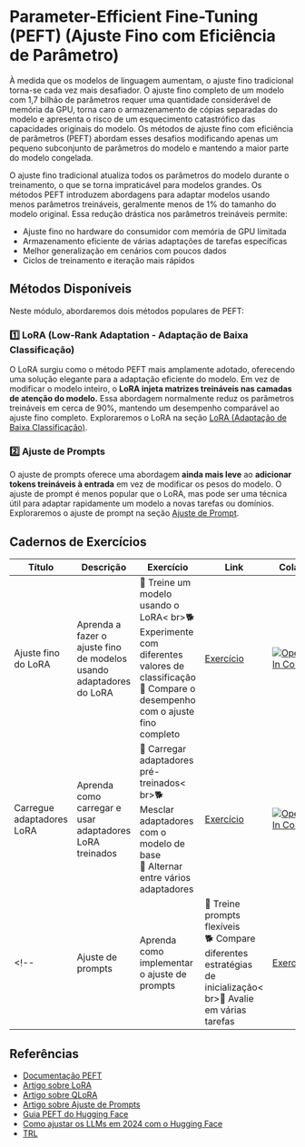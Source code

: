 # Parameter-Efficient Fine-Tuning (PEFT) (Ajuste Fino com Eficiência de Parâmetro)

À medida que os modelos de linguagem aumentam, o ajuste fino tradicional torna-se cada vez mais desafiador. O ajuste fino completo de um modelo com 1,7 bilhão de parâmetros requer uma quantidade considerável de memória da GPU, torna caro o armazenamento de cópias separadas do modelo e apresenta o risco de um esquecimento catastrófico das capacidades originais do modelo. Os métodos de ajuste fino com eficiência de parâmetros (PEFT) abordam esses desafios modificando apenas um pequeno subconjunto de parâmetros do modelo e mantendo a maior parte do modelo congelada.

O ajuste fino tradicional atualiza todos os parâmetros do modelo durante o treinamento, o que se torna impraticável para modelos grandes. Os métodos PEFT introduzem abordagens para adaptar modelos usando menos parâmetros treináveis, geralmente menos de 1% do tamanho do modelo original. Essa redução drástica nos parâmetros treináveis permite:

- Ajuste fino no hardware do consumidor com memória de GPU limitada
- Armazenamento eficiente de várias adaptações de tarefas específicas
- Melhor generalização em cenários com poucos dados
- Ciclos de treinamento e iteração mais rápidos

## Métodos Disponíveis

Neste módulo, abordaremos dois métodos populares de PEFT:

### 1️⃣ LoRA (Low-Rank Adaptation - Adaptação de Baixa Classificação)

O LoRA surgiu como o método PEFT mais amplamente adotado, oferecendo uma solução elegante para a adaptação eficiente do modelo. Em vez de modificar o modelo inteiro, o **LoRA injeta matrizes treináveis nas camadas de atenção do modelo.**  Essa abordagem normalmente reduz os parâmetros treináveis em cerca de 90%, mantendo um desempenho comparável ao ajuste fino completo. Exploraremos o LoRA na seção [LoRA (Adaptação de Baixa Classificação)](./lora_adapters.md).
 
### 2️⃣ Ajuste de Prompts

O ajuste de prompts oferece uma abordagem **ainda mais leve** ao **adicionar tokens treináveis à entrada** em vez de modificar os pesos do modelo. O ajuste de prompt é menos popular que o LoRA, mas pode ser uma técnica útil para adaptar rapidamente um modelo a novas tarefas ou domínios. Exploraremos o ajuste de prompt na seção [Ajuste de Prompt](./prompt_tuning.md).

## Cadernos de Exercícios

| Título | Descrição | Exercício | Link | Colab |
|-------|-------------|----------|------|-------|
| Ajuste fino do LoRA | Aprenda a fazer o ajuste fino de modelos usando adaptadores do LoRA | 🐢 Treine um modelo usando o LoRA< br>🐕 Experimente com diferentes valores de classificação<br>🦁 Compare o desempenho com o ajuste fino completo | [Exercício](./notebooks/finetune_sft_peft.ipynb) | <a target="_blank" href="https://colab.research.google.com/github/huggingface/smol-course/blob/main/3_parameter_efficient_finetuning/notebooks/finetune_sft_peft.ipynb"><img src="https://colab.research.google.com/assets/colab-badge.svg" alt="Open In Colab"/></a> | |
| Carregue adaptadores LoRA | Aprenda como carregar e usar adaptadores LoRA treinados | 🐢 Carregar adaptadores pré-treinados< br>🐕 Mesclar adaptadores com o modelo de base<br>🦁 Alternar entre vários adaptadores | [Exercício](./notebooks/load_lora_adapter.ipynb) | <a target="_blank" href="https://colab.research.google.com/github/huggingface/smol-course/blob/main/3_parameter_efficient_finetuning/notebooks/load_lora_adapter.ipynb"><img src="https://colab.research.google.com/assets/colab-badge.svg" alt="Open In Colab"/></a> | 
<!-- | Ajuste de prompts | Aprenda como implementar o ajuste de prompts | 🐢 Treine prompts flexíveis<br>🐕 Compare diferentes estratégias de inicialização< br>🦁 Avalie em várias tarefas | [Exercício](./notebooks/prompt_tuning_example.ipynb) | <a target="_blank" href="https://colab.research.google.com/github/huggingface/smol-course/blob/main/3_parameter_efficient_finetuning/notebooks/prompt_tuning_example.ipynb"><img src="https://colab.research.google.com/assets/colab-badge.svg" alt="Open In Colab"/></a> | -->

## Referências

- [Documentação PEFT](https://huggingface.co/docs/peft)
- [Artigo sobre LoRA](https://arxiv.org/abs/2106.09685)
- [Artigo sobre QLoRA](https://arxiv.org/abs/2305.14314)
- [Artigo sobre Ajuste de Prompts](https://arxiv.org/abs/2104.08691)
- [Guia PEFT do Hugging Face](https://huggingface.co/blog/peft)
- [Como ajustar os LLMs em 2024 com o Hugging Face](https://www.philschmid.de/fine-tune-llms-in-2024-with-trl) 
- [TRL](https://huggingface.co/docs/trl/index)